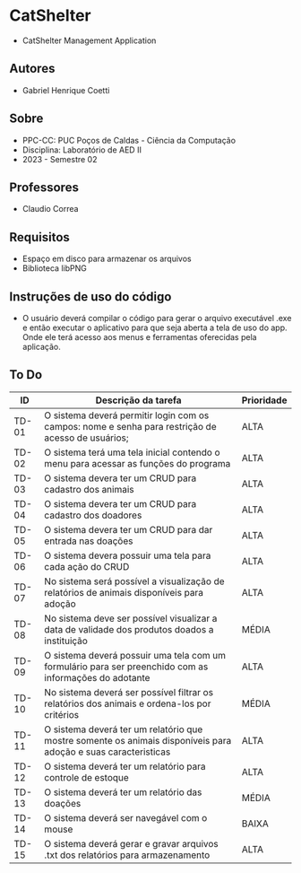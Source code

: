 # CatShelter

- CatShelter Management Application

## Autores

- Gabriel Henrique Coetti

## Sobre

- PPC-CC: PUC Poços de Caldas - Ciência da Computação
- Disciplina: Laboratório de AED II
- 2023 - Semestre 02

## Professores

- Claudio Correa

## Requisitos

- Espaço em disco para armazenar os arquivos
- Biblioteca libPNG

## Instruções de uso do código

- O usuário deverá compilar o código para gerar o arquivo executável .exe e então executar o aplicativo para que seja aberta a tela de uso do app. Onde ele terá acesso aos menus e ferramentas oferecidas pela aplicação.

## To Do

| ID | Descrição da tarefa| Prioridade |
|-----|-----------------------------------------|----|
|TD-01| O sistema deverá permitir login com os campos: nome e senha para restrição de acesso de usuários; | ALTA |
|TD-02| O sistema terá uma tela inicial contendo o menu para acessar as funções do programa | ALTA |
|TD-03| O sistema devera ter um CRUD para cadastro dos animais  | ALTA |
|TD-04| O sistema devera ter um CRUD para cadastro dos doadores | ALTA |
|TD-05| O sistema devera ter um CRUD para dar entrada nas doações | ALTA |
|TD-06| O sistema devera possuir uma tela para cada ação do CRUD  | ALTA |
|TD-07| No sistema será possível a visualização de relatórios de animais disponíveis para adoção | ALTA |
|TD-08| No sistema deve ser possível visualizar a data de validade dos produtos doados a instituição | MÉDIA |
|TD-09| O sistema deverá possuir uma tela com um formulário para ser preenchido com as informações do adotante | ALTA |
|TD-10| No sistema deverá ser possível filtrar os relatórios dos animais e ordena-los por critérios | MÉDIA |
|TD-11| O sistema deverá ter um relatório que mostre somente os animais disponíveis para adoção e suas caracteristicas | ALTA |
|TD-12| O sistema deverá ter um relatório para controle de estoque | ALTA |
|TD-13| O sistema deverá ter um relatório das doações | MÉDIA |
|TD-14| O sistema deverá ser navegável com o mouse | BAIXA |
|TD-15| O sistema deverá gerar e gravar arquivos .txt dos relatórios para armazenamento | ALTA |
